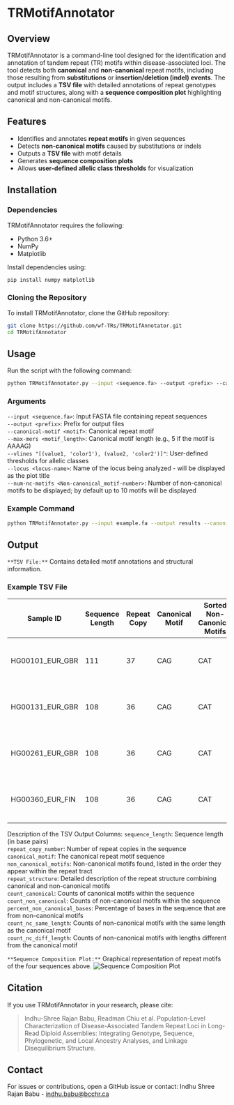 # TRMotifAnnotator

## Overview

TRMotifAnnotator is a command-line tool designed for the identification and annotation of tandem repeat (TR) motifs within disease-associated loci. The tool detects both **canonical** and **non-canonical** repeat motifs, including those resulting from **substitutions** or **insertion/deletion (indel) events**. The output includes a **TSV file** with detailed annotations of repeat genotypes and motif structures, along with a **sequence composition plot** highlighting canonical and non-canonical motifs.

## Features

- Identifies and annotates **repeat motifs** in given sequences
- Detects **non-canonical motifs** caused by substitutions or indels
- Outputs a **TSV file** with motif details
- Generates **sequence composition plots**
- Allows **user-defined allelic class thresholds** for visualization

## Installation

### Dependencies

TRMotifAnnotator requires the following:

- Python 3.6+
- NumPy
- Matplotlib

Install dependencies using:

```bash
pip install numpy matplotlib
```

### Cloning the Repository

To install TRMotifAnnotator, clone the GitHub repository:

```bash
git clone https://github.com/wf-TRs/TRMotifAnnotator.git
cd TRMotifAnnotator
```

## Usage

Run the script with the following command:

```bash
python TRMotifAnnotator.py --input <sequence.fa> --output <prefix> --canonical-motif <motif> --max-mers <motif_length> --vlines "[(value1, 'color1'), (value2, 'color2')]" --locus <locus-name>
```

### Arguments

`--input <sequence.fa>`: Input FASTA file containing repeat sequences  
`--output <prefix>`: Prefix for output files  
`--canonical-motif <motif>`: Canonical repeat motif  
`--max-mers <motif_length>`: Canonical motif length (e.g., 5 if the motif is AAAAG)  
`--vlines "[(value1, 'color1'), (value2, 'color2')]"`: User-defined thresholds for allelic classes  
`--locus <locus-name>`: Name of the locus being analyzed - will be displayed as the plot title  
`--num-nc-motifs <Non-canonical_motif-number>`: Number of non-canonical motifs to be displayed; by default up to 10 motifs will be displayed  


### Example Command

```bash
python TRMotifAnnotator.py --input example.fa --output results --canonical-motif CAG --max-mers 3 --vlines "[(105, 'red')]" --locus ATXN1
```

## Output

`**TSV File:**` Contains detailed motif annotations and structural information.

### Example TSV File

| Sample ID        | Sequence Length | Repeat Copy | Canonical Motif | Sorted Non-Canonical Motifs | Repeat Structure                | Canonical Motif Count | Non-Canonical Motif Count | % Non-Canonical Base | Non-Canonical Same Length | Non-Canonical Different Length |
|------------------|-----------------|-------------|-----------------|-----------------------------|--------------------------------|----------------------|---------------------------|----------------------|---------------------------|-------------------------------|
| HG00101_EUR_GBR  | 111             | 37          | CAG             | CAT                         | (CAG)18-CAT-CAG-CAT-(CAG)16   | 35                   | 2                         | 5.41                 | 2                         | 0                             |
| HG00131_EUR_GBR  | 108             | 36          | CAG             | CAT                         | (CAG)17-CAT-CAG-CAT-(CAG)16   | 34                   | 2                         | 5.56                 | 2                         | 0                             |
| HG00261_EUR_GBR  | 108             | 36          | CAG             | CAT                         | (CAG)17-CAT-CAG-CAT-(CAG)16   | 34                   | 2                         | 5.56                 | 2                         | 0                             |
| HG00360_EUR_FIN  | 108             | 36          | CAG             | CAT                         | (CAG)17-CAT-CAG-CAT-(CAG)16   | 34                   | 2                         | 5.56                 | 2                         | 0                             |

Description of the TSV Output Columns:
`sequence_length`: Sequence length (in base pairs)  
`repeat_copy_number`: Number of repeat copies in the sequence  
`canonical_motif`: The canonical repeat motif sequence  
`non_canonical_motifs`: Non-canonical motifs found, listed in the order they appear within the repeat tract  
`repeat_structure`: Detailed description of the repeat structure combining canonical and non-canonical motifs  
`count_canonical`: Counts of canonical motifs within the sequence  
`count_non_canonical`: Counts of non-canonical motifs within the sequence  
`percent_non_canonical_bases`: Percentage of bases in the sequence that are from non-canonical motifs  
`count_nc_same_length`: Counts of non-canonical motifs with the same length as the canonical motif  
`count_nc_diff_length`: Counts of non-canonical motifs with lengths different from the canonical motif  
  

`**Sequence Composition Plot:**` Graphical representation of repeat motifs of the four sequences above.
![Sequence Composition Plot](examples/ATXN1_sequence_composition.png)

## Citation

If you use TRMotifAnnotator in your research, please cite:

> Indhu-Shree Rajan Babu, Readman Chiu et al. Population-Level Characterization of Disease-Associated Tandem Repeat Loci in Long-Read Diploid Assemblies: Integrating Genotype, Sequence, Phylogenetic, and Local Ancestry Analyses, and Linkage Disequilibrium Structure.

## Contact

For issues or contributions, open a GitHub issue or contact: Indhu Shree Rajan Babu - [indhu.babu@bcchr.ca](mailto\:indhu.babu@bcchr.ca)
